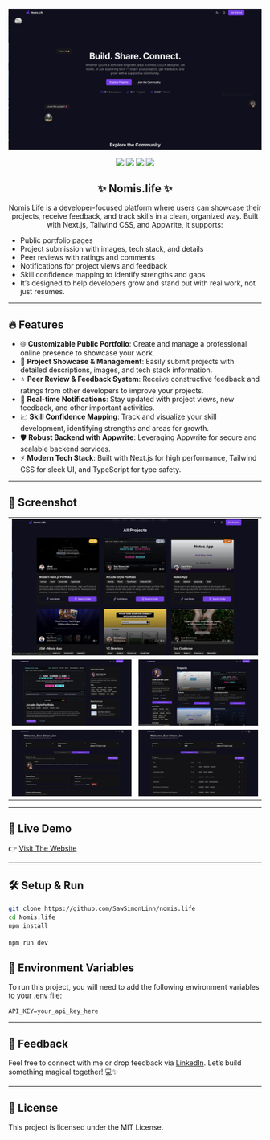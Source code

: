<p align="center">
  <img src="./public/heading.png" alt="heading img">
</p>

<p align="center">
  <img src="https://img.shields.io/badge/NEXT.JS-000000?style=for-the-badge&logo=nextjs&logoColor=white" />
  <img src="https://img.shields.io/badge/TAILWIND%20CSS-06B6D4?style=for-the-badge&logo=tailwindcss&logoColor=white" />
  <img src="https://img.shields.io/badge/TYPESCRIPT-3178C6?style=for-the-badge&logo=typescript&logoColor=white" />
  <img src="https://img.shields.io/badge/APPWRITE-000000?style=for-the-badge&logo=appwrite&logoColor=white" />
</p>

<h2 align="center">✨ Nomis.life ✨</h2>

<p align="center">
  Nomis Life is a developer-focused platform where users can showcase their projects, receive feedback, and track skills in a clean, organized way. Built with Next.js, Tailwind CSS, and Appwrite, it supports:

- Public portfolio pages
- Project submission with images, tech stack, and details
- Peer reviews with ratings and comments
- Notifications for project views and feedback
- Skill confidence mapping to identify strengths and gaps
- It’s designed to help developers grow and stand out with real work, not just resumes.
</p>

---

## 🔥 Features

- 🌐 **Customizable Public Portfolio**: Create and manage a professional online presence to showcase your work.
- 🚀 **Project Showcase & Management**: Easily submit projects with detailed descriptions, images, and tech stack information.
- ⭐ **Peer Review & Feedback System**: Receive constructive feedback and ratings from other developers to improve your projects.
- 🔔 **Real-time Notifications**: Stay updated with project views, new feedback, and other important activities.
- 📈 **Skill Confidence Mapping**: Track and visualize your skill development, identifying strengths and areas for growth.
- 🛡️ **Robust Backend with Appwrite**: Leveraging Appwrite for secure and scalable backend services.
- ⚡ **Modern Tech Stack**: Built with Next.js for high performance, Tailwind CSS for sleek UI, and TypeScript for type safety.

---

## 📸 Screenshot

<table align="center">
  <tr>
    <td colspan="2"><img src="./public/01.png" width="100%"/></td>
  </tr>
  <tr>
    <td><img src="./public/02.png" width="100%"/></td>
    <td><img src="./public/03.png" width="100%"/></td>
  </tr>
  <tr>
    <td><img src="./public/05.png" width="100%"/></td>
    <td><img src="./public/04.png" width="100%"/></td>
  </tr>
</table>

---

## 🚀 Live Demo

👉 [Visit The Website](https://nomis.life)

---

## 🛠️ Setup & Run

```bash
git clone https://github.com/SawSimonLinn/nomis.life
cd Nomis.life
npm install

npm run dev
```

## 🔑 Environment Variables

To run this project, you will need to add the following environment variables to your .env file:

```
API_KEY=your_api_key_here

```

---

## 💬 Feedback

Feel free to connect with me or drop feedback via [LinkedIn](https://www.linkedin.com/in/sawsimonlinn/). Let’s build something magical together! 💻✨

---

## 📄 License

This project is licensed under the MIT License.
